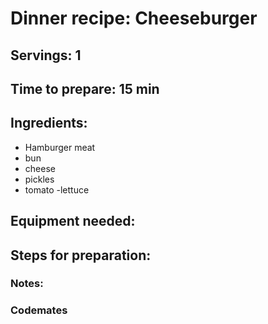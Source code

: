 # Dinner recipe: Cheeseburger

## Servings: 1

## Time to prepare: 15 min

## Ingredients:
- Hamburger meat
- bun
- cheese 
- pickles
- tomato
-lettuce


## Equipment needed:


## Steps for preparation:



### Notes:



### Codemates #
